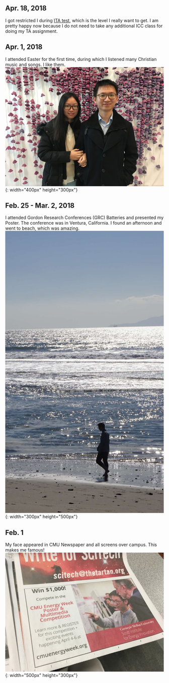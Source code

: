 


## Apr. 18, 2018
I got restricted I during [ITA test](https://www.cmu.edu/icc/language-certification/index.html), which is the level I really want to get. I am pretty happy now because I do not need to take any additional ICC class for doing my TA assignment. 

## Apr. 1, 2018
I attended Easter for the first time, during which I listened many Christian music and songs. I like them. 
![image](http://github.com/Laisuo/News/raw/master/image/Easter20180401.jpg){: width="400px" height="300px"}

## Feb. 25 - Mar. 2, 2018
I attended Gordon Research Conferences (GRC) Batteries and presented my Poster. The conference was in Ventura, California. I found an afternoon and went to beach, which was amazing.  
![image](http://github.com/Laisuo/News/raw/master/image/VenturaGRC.jpg){: width="300px" height="500px"}

## Feb. 1
My face appeared in CMU Newspaper and all screens over campus. This makes me famous!
![image](http://github.com/Laisuo/News/raw/master/image/EnergyWeek2017.jpg){: width="500px" height="300px"}







